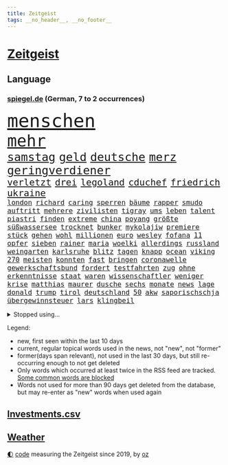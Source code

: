 ```yaml
---
title: Zeitgeist
tags: __no_header__, __no_footer__
---
```


# [Zeitgeist](https://oliz.io/zeitgeist/)

## Language

<h3><a href="https://www.spiegel.de" target="_blank">spiegel.de</a> (German, 7 to 2 occurrences)</h3>
<p style="font-family:monospace">
<span style="font-size:32pt"><a href="news_links.html#menschen" class="current">menschen</a></span>
<br>
<span style="font-size:28pt"><a href="news_links.html#mehr" class="current">mehr</a></span>
<br>
<span style="font-size:20pt"><a href="news_links.html#samstag" class="current">samstag</a></span>
<span style="font-size:20pt"><a href="news_links.html#geld" class="current">geld</a></span>
<span style="font-size:20pt"><a href="news_links.html#deutsche" class="current">deutsche</a></span>
<span style="font-size:20pt"><a href="news_links.html#merz" class="current">merz</a></span>
<span style="font-size:20pt"><a href="news_links.html#geringverdiener" class="current">geringverdiener</a></span>
<br>
<span style="font-size:16pt"><a href="news_links.html#verletzt" class="current">verletzt</a></span>
<span style="font-size:16pt"><a href="news_links.html#drei" class="current">drei</a></span>
<span style="font-size:16pt"><a href="news_links.html#legoland" class="current">legoland</a></span>
<span style="font-size:16pt"><a href="news_links.html#cduchef" class="current">cduchef</a></span>
<span style="font-size:16pt"><a href="news_links.html#friedrich" class="current">friedrich</a></span>
<span style="font-size:16pt"><a href="news_links.html#ukraine" class="current">ukraine</a></span>
<br>
<span style="font-size:12pt"><a href="news_links.html#london" class="current">london</a></span>
<span style="font-size:12pt"><a href="news_links.html#richard" class="current">richard</a></span>
<span style="font-size:12pt"><a href="news_links.html#caring" class="new">caring</a></span>
<span style="font-size:12pt"><a href="news_links.html#sperren" class="current">sperren</a></span>
<span style="font-size:12pt"><a href="news_links.html#bäume" class="current">bäume</a></span>
<span style="font-size:12pt"><a href="news_links.html#rapper" class="current">rapper</a></span>
<span style="font-size:12pt"><a href="news_links.html#smudo" class="new">smudo</a></span>
<span style="font-size:12pt"><a href="news_links.html#auftritt" class="current">auftritt</a></span>
<span style="font-size:12pt"><a href="news_links.html#mehrere" class="current">mehrere</a></span>
<span style="font-size:12pt"><a href="news_links.html#zivilisten" class="current">zivilisten</a></span>
<span style="font-size:12pt"><a href="news_links.html#tigray" class="new">tigray</a></span>
<span style="font-size:12pt"><a href="news_links.html#ums" class="current">ums</a></span>
<span style="font-size:12pt"><a href="news_links.html#leben" class="current">leben</a></span>
<span style="font-size:12pt"><a href="news_links.html#talent" class="current">talent</a></span>
<span style="font-size:12pt"><a href="news_links.html#piastri" class="current">piastri</a></span>
<span style="font-size:12pt"><a href="news_links.html#finden" class="current">finden</a></span>
<span style="font-size:12pt"><a href="news_links.html#extreme" class="current">extreme</a></span>
<span style="font-size:12pt"><a href="news_links.html#china" class="current">china</a></span>
<span style="font-size:12pt"><a href="news_links.html#poyang" class="new">poyang</a></span>
<span style="font-size:12pt"><a href="news_links.html#größte" class="current">größte</a></span>
<span style="font-size:12pt"><a href="news_links.html#süßwassersee" class="new">süßwassersee</a></span>
<span style="font-size:12pt"><a href="news_links.html#trocknet" class="current">trocknet</a></span>
<span style="font-size:12pt"><a href="news_links.html#bunker" class="new">bunker</a></span>
<span style="font-size:12pt"><a href="news_links.html#mykolajiw" class="current">mykolajiw</a></span>
<span style="font-size:12pt"><a href="news_links.html#premiere" class="current">premiere</a></span>
<span style="font-size:12pt"><a href="news_links.html#stück" class="current">stück</a></span>
<span style="font-size:12pt"><a href="news_links.html#gehen" class="current">gehen</a></span>
<span style="font-size:12pt"><a href="news_links.html#wohl" class="current">wohl</a></span>
<span style="font-size:12pt"><a href="news_links.html#millionen" class="current">millionen</a></span>
<span style="font-size:12pt"><a href="news_links.html#euro" class="current">euro</a></span>
<span style="font-size:12pt"><a href="news_links.html#wesley" class="new">wesley</a></span>
<span style="font-size:12pt"><a href="news_links.html#fofana" class="new">fofana</a></span>
<span style="font-size:12pt"><a href="news_links.html#11" class="current">11</a></span>
<span style="font-size:12pt"><a href="news_links.html#opfer" class="current">opfer</a></span>
<span style="font-size:12pt"><a href="news_links.html#sieben" class="current">sieben</a></span>
<span style="font-size:12pt"><a href="news_links.html#rainer" class="current">rainer</a></span>
<span style="font-size:12pt"><a href="news_links.html#maria" class="current">maria</a></span>
<span style="font-size:12pt"><a href="news_links.html#woelki" class="current">woelki</a></span>
<span style="font-size:12pt"><a href="news_links.html#allerdings" class="current">allerdings</a></span>
<span style="font-size:12pt"><a href="news_links.html#russland" class="current">russland</a></span>
<span style="font-size:12pt"><a href="news_links.html#weingarten" class="new">weingarten</a></span>
<span style="font-size:12pt"><a href="news_links.html#karlsruhe" class="current">karlsruhe</a></span>
<span style="font-size:12pt"><a href="news_links.html#blitz" class="current">blitz</a></span>
<span style="font-size:12pt"><a href="news_links.html#tagen" class="current">tagen</a></span>
<span style="font-size:12pt"><a href="news_links.html#knapp" class="current">knapp</a></span>
<span style="font-size:12pt"><a href="news_links.html#ocean" class="current">ocean</a></span>
<span style="font-size:12pt"><a href="news_links.html#viking" class="current">viking</a></span>
<span style="font-size:12pt"><a href="news_links.html#270" class="current">270</a></span>
<span style="font-size:12pt"><a href="news_links.html#meisten" class="current">meisten</a></span>
<span style="font-size:12pt"><a href="news_links.html#konnten" class="current">konnten</a></span>
<span style="font-size:12pt"><a href="news_links.html#fast" class="current">fast</a></span>
<span style="font-size:12pt"><a href="news_links.html#bringen" class="current">bringen</a></span>
<span style="font-size:12pt"><a href="news_links.html#coronawelle" class="current">coronawelle</a></span>
<span style="font-size:12pt"><a href="news_links.html#gewerkschaftsbund" class="current">gewerkschaftsbund</a></span>
<span style="font-size:12pt"><a href="news_links.html#fordert" class="current">fordert</a></span>
<span style="font-size:12pt"><a href="news_links.html#testfahrten" class="new">testfahrten</a></span>
<span style="font-size:12pt"><a href="news_links.html#zug" class="current">zug</a></span>
<span style="font-size:12pt"><a href="news_links.html#ohne" class="current">ohne</a></span>
<span style="font-size:12pt"><a href="news_links.html#erkenntnisse" class="current">erkenntnisse</a></span>
<span style="font-size:12pt"><a href="news_links.html#staat" class="current">staat</a></span>
<span style="font-size:12pt"><a href="news_links.html#waren" class="current">waren</a></span>
<span style="font-size:12pt"><a href="news_links.html#wissenschaftler" class="current">wissenschaftler</a></span>
<span style="font-size:12pt"><a href="news_links.html#weniger" class="current">weniger</a></span>
<span style="font-size:12pt"><a href="news_links.html#krise" class="current">krise</a></span>
<span style="font-size:12pt"><a href="news_links.html#matthias" class="current">matthias</a></span>
<span style="font-size:12pt"><a href="news_links.html#maurer" class="new">maurer</a></span>
<span style="font-size:12pt"><a href="news_links.html#dusche" class="current">dusche</a></span>
<span style="font-size:12pt"><a href="news_links.html#sechs" class="current">sechs</a></span>
<span style="font-size:12pt"><a href="news_links.html#monate" class="current">monate</a></span>
<span style="font-size:12pt"><a href="news_links.html#news" class="current">news</a></span>
<span style="font-size:12pt"><a href="news_links.html#lage" class="current">lage</a></span>
<span style="font-size:12pt"><a href="news_links.html#donald" class="current">donald</a></span>
<span style="font-size:12pt"><a href="news_links.html#trump" class="current">trump</a></span>
<span style="font-size:12pt"><a href="news_links.html#tirol" class="current">tirol</a></span>
<span style="font-size:12pt"><a href="news_links.html#deutschland" class="current">deutschland</a></span>
<span style="font-size:12pt"><a href="news_links.html#50" class="current">50</a></span>
<span style="font-size:12pt"><a href="news_links.html#akw" class="current">akw</a></span>
<span style="font-size:12pt"><a href="news_links.html#saporischschja" class="current">saporischschja</a></span>
<span style="font-size:12pt"><a href="news_links.html#übergewinnsteuer" class="current">übergewinnsteuer</a></span>
<span style="font-size:12pt"><a href="news_links.html#lars" class="current">lars</a></span>
<span style="font-size:12pt"><a href="news_links.html#klingbeil" class="current">klingbeil</a></span>
</p>
<details>
<summary>Stopped using...</summary>
<p class="former" style="font-size:12pt">
daniel(675) vollständig(675) krankenhäuser(674) software(674) zuschauer(674) beobachten(673) geliefert(673) historiker(673) nein(673) verpflichtet(673) bewerber(672) gewaltige(672) normal(672) seitdem(672) taten(672) verweigern(672) überwinden(672) badenwürttembergs(671) dauerhaft(671) politischen(671) rasant(671) regierungschefs(671) tv(671) widerspricht(671) zuversicht(671) ausbruch(670) doku(670) eng(670) hollywood(670) kliniken(670) netzwerken(670) paul(670) position(670) räumen(670) schlimmsten(670) 50000(669) amerika(669) aufsehen(669) ausprobiert(669) bemüht(669) elektroauto(669) fenster(669) strengere(669) verpassen(669) ankündigung(668) begründung(668) demonstrieren(668) einstigen(668) emmanuel(668) leon(668) richtigen(668) szenen(668) verfolgen(668) anbieten(667) bedenken(667) brauchte(667) bundesamt(667) esken(667) gekündigt(667) höchststand(667) leiten(667) minderheit(667) saskia(667) spätestens(667) welchem(667) arzt(666) fünfte(666) portugal(666) unterzeichnet(666) usschauspielerin(666) weitergegeben(666) berg(665) erholung(665) kapitol(665) konservativen(665) litauen(665) regt(665) stoppen(665) verdient(665) genannt(664) klimaneutral(664) rand(664) trennt(664) verbindung(664) verdienen(664) vieler(664) wald(664) chancen(663) digitaler(663) enthüllt(663) erbe(663) flüchtlingen(663) radikale(663) stammt(663) taylor(663) verwirrung(663) gesorgt(662) hölle(662) lehnen(662) oberste(662) oppositionelle(662) verhängen(662) via(662) vielerorts(662) vorübergehend(662) aufgetreten(661) bmw(661) geflogen(661) meinungsfreiheit(661) netzwerk(661) siegen(661) teilnehmen(661) verspielt(661) zwischenzeitlich(661) passen(660) rollen(660) 2011(659) januar(659) lieben(659) roten(659) streitkräfte(659) gaben(658) glücklich(658) hunderten(658) hürden(658) i(658) lkw(658) menschenleben(658) stoppt(658) amerikanischen(657) antisemitismus(657) behandeln(657) bekamen(657) gesehen(657) härter(657) offiziellen(657) rafael(657) restaurants(657) verfehlt(657) vorsprung(657) wies(657) zinsen(657) 1000(656) berühmten(656) dicht(656) venezuela(656) verstärkt(656) erschienen(655) stieß(655) verbessert(655) 4(654) crash(654) geprägt(654) distanz(653) stärke(653) mitglieder(652) vorstellen(652) gering(651) iphone(651) kehrte(651) kommende(651) motor(651) rollt(651) journalistin(650) konkrete(650) marco(650) berater(649) brauche(649) größeren(649) herz(649) kontrollen(649) beschränkungen(648) gekauft(648) le(648) option(647) zukünftig(647) sydney(646) offenbart(645) rentner(645) behalten(644) sachsens(644) leider(643) schlugen(643) laufenden(642) retter(642) text(642) nationalen(641) sergio(641) springen(641) jeff(640) präsidentenwahl(639) startete(639) wendet(639) ausrüstung(638) digital(637) tisch(637) hinterlässt(633) intelligenz(633) künstliche(633) trauern(633) dutzend(632) enthüllungen(631) grünenchefin(631) schwung(630) patzt(628) palmer(626) vorläufig(624) gesundheitliche(623) grüner(623) atomabkommen(620) athletinnen(619) anderswo(617) coronaimpfungen(617) herausforderungen(617) drohne(615) betrunkener(602) ausgemacht(601) ärmelkanal(601) coronaimpfung(598) mallorca(575) spritze(573) technische(569) schlaf(564) niederländer(562) währung(557) zusätzlichen(556) 18jähriger(546) gemüse(546) konkreten(527) promille(516) hochschulen(514) rum(506) happy(503) herausragende(485) finanziert(472) bka(457) besonderes(449) 800(447) 38(443) erholen(442) 25jährige(440) impfgegner(436) akzeptieren(432) kontinent(431) gegend(428) benzinpreise(427) aktionäre(426) finger(425) erlebnisse(424) mythos(411) staatschefs(404) veröffentlichung(400) astronomen(398) britney(398) erhebung(398) spears(398) spiegelpodcast(396) kilogramm(395) australischen(394) axel(393) sätze(390) auszeit(389) mächtigen(389) wandte(386) rekordwert(383) ermordung(382) fühlte(379) rohstoff(378) vertretung(375) dominieren(374) flut(372) amoklauf(367) änderung(366) nicole(364) immobilienmarkt(363) befürwortet(362) staatskonzern(362) siebzigerjahren(361) gestern(360) kameras(360) sechste(360) norwegischen(359) äußerung(359) bedrohen(356) erkrankte(355) iphones(355) ankommen(352) fatalen(352) übertragen(351) dax(348) schürt(347) häfen(343) gewidmet(341) mike(341) bedürftige(340) börsen(340) gewohnt(340) immobilien(338) preiserhöhungen(336) verbündeten(335) vertritt(335) diebe(334) grenzzaun(333) überraschende(333) social(332) gehälter(328) ließe(328) gesetzesänderung(327) ausgeschöpft(326) gewandt(325) staatspräsident(324) fünftel(320) exklusiven(318) staatsanwältin(318) geheim(317) großbank(316) fracht(314) betreten(311) konflikts(311) genügt(310) älteste(310) abhängigkeit(307) mutmaßliches(307) abkommen(305) fachkräfte(305) wesen(305) umstellung(303) alarmieren(300) gedrängt(299) minus(299) halbes(298) unterhaus(298) siebten(297) beider(296) osteuropa(293) importieren(292) kombination(288) spürbar(288) 74(287) kredite(286) schuldenbremse(285) verläuft(285) menschlichkeit(282) dritter(281) perspektive(281) credit(280) schlimme(280) suisse(280) umsetzung(279) vorwand(279) oberlandesgericht(278) überlastung(278) coronapatienten(277) bas(276) boykott(276) bärbel(276) case(274) porträtiert(274) wilden(274) hinrichtungen(271) kritikern(269) vatikan(262) betriebsrat(260) hohes(260) aggression(259) feuerte(259) wirtschaftlich(259) geringer(258) schienen(257) unserem(257) schärfere(255) lärm(253) oskar(253) extremer(251) behält(246) nordirak(245) omikronvariante(242) schloss(242) sportliche(240) rasch(238) aussetzen(237) behauptungen(236) eukommissionschefin(236) senden(235) erzwingen(232) einzig(231) ezb(231) greuther(231) bundesinnenministerin(230) personalnot(230) aufgestellt(229) möchten(229) juan(227) borrell(225) josep(225) patzer(224) getäuscht(223) gefechte(221) weltbekannt(220) rechner(219) sozialleistungen(219) betrachtet(218) stabilität(218) systematisch(218) ausgebreitet(217) sanitäter(216) cool(215) dom(215) genehmigt(214) erleiden(213) abwehrspieler(212) anträge(212) waffenstillstand(212) stefanie(211) mitgliedstaaten(210) brot(208) sky(207) 2500(206) wettkampf(204) baute(202) kasachstan(202) streiken(202) teppich(201) muslimische(200) enttäuschend(198) geschenk(198) schnelltest(197) wiederum(196) strafzahlung(193) bürgerkrieg(190) klingen(190) kraftwerke(190) unabhängiger(187) justizministerium(185) solo(184) erschöpfung(183) trick(183) dramatischer(182) horror(181) neubauten(181) symptomen(180) architektin(179) great(178) verarbeitet(178) ansehen(177) drahtzieher(176) nützt(176) zurecht(176) gewölbe(175) profite(175) befristete(174) schlacht(174) asylsuchende(172) dissidenten(172) fieber(171) lasten(171) problems(171) marokko(169) end(167) fantastisch(167) radprofi(167) übersteht(167) aufhebung(166) bill(166) usamerikanerin(166) 17jährige(165) ausgeweitet(165) erwischte(165) arbeitslos(163) konkurrentin(163) prophezeit(163) umzusetzen(163) champsélysées(162) krause(162) pannen(162) neubrandenburg(161) bürokratie(160) kirchen(160) 170(159) autofahrerin(159) erfolgreicher(159) seltsamen(159) angel(157) auslöst(156) fußballspiel(156) anliegen(153) südamerika(153) bundesligaspiel(152) coronainfizierte(152) rekordtief(152) bestände(151) grundwasser(151) sondervermögen(150) panzern(149) zunehmen(148) mangelhaft(147) darstellungen(146) eingetroffen(146) erneuerbare(146) gegenden(146) group(146) ausweitung(145) geheimdienstchef(145) speicher(145) ampeln(144) drosseln(144) typ(144) auflösung(143) masse(143) ruanda(143) wappnen(143) 86jährige(142) rechneten(142) arbeitsbedingungen(141) geleitet(141) invasoren(141) monarchie(141) sberbank(141) zugegeben(141) 32jährige(140) jäger(140) kiewer(140) duo(138) bundesgebiet(137) rabatt(137) sowieso(137) hungern(136) abgewehrt(135) pogačar(134) tadej(134) mitgliedschaft(133) regisseurs(133) träfe(133) ölembargo(133) schweres(132) sexualisierte(132) spart(131) villen(131) halbiert(130) untergebracht(130) angriffskrieges(129) euaußenbeauftragte(129) ostafrika(129) wände(129) liveübertragung(128) mehrfachraketenwerfer(128) nähten(128) ferraripilot(127) verbraucht(127) flossen(126) geist(126) überträgt(126) fox(125) nationalelf(125) downsyndrom(124) stocken(124) unionsfraktionschef(124) verweis(124) parade(123) vorangetrieben(123) völkermord(123) abgrund(122) auslösen(122) ruhm(122) gerichtssaal(121) spannung(121) roms(120) fair(119) leichenfund(119) mcdonald's(119) unerwünscht(119) weichen(119) zulegen(119) ordentlich(118) antisemitische(117) bühnen(117) hungerkrise(116) eckpunkte(115) heike(115) konkret(115) kreuz(115) labor(115) medizinisch(115) vorgeschichte(115) enges(113) élyséepalast(113) kotropfen(112) tvsender(112) weiblichen(112) locken(111) mitfinanziert(111) neuwahlen(111) träge(111) wurst(111) milliardenhöhe(110) pipelines(110) euroraum(109) privathaushalte(109) interessant(108) jack(108) rajapaksa(108) volkswirtschaft(108) meistert(107) täglichen(107) bremse(106) punks(106) bogen(105) furcht(105) schindler(105) unbekannt(105) dc(104) enttäuschenden(104) heimwm(104) queeren(104) kriegsschiff(103) publik(103) gepard(102) steigerung(102) feste(101) panzerlieferungen(101) stichwahl(101) verstehe(101) depp(100) johnny(100) amber(99) heard(99) pkk(99) tummeln(99) üblichen(99) entsprechendes(98) herbe(98) liberale(98) mitteilen(98) nepal(98) angola(97) note(97) statistischem(97) widersprüche(97) beschädigte(96) obdachlose(96) thore(96) überwachungssoftware(96) bundeskanzlers(95) kippte(95) regierungskrise(95) gekürzt(94) spdbundestagsfraktion(94) frühzeitig(93) kleinflugzeug(93) kleinflugzeugs(93) nordstream(93) parteichefin(93) ringtausch(93) ko(92) mobile(92) zehnte(92) bezahlbar(91) milliardengewinn(91) nationalversammlung(91) staatsanwaltschaften(91) caster(90) gefährdete(90) krebsdiagnose(90) täuschungsmanöver(90) unsicheren(90) drückt(89) ehrt(89) erlittenen(89) gefressen(89) gelegentlich(89) hindernisse(89) kürzt(89) obst(89) susanne(89) verschlimmern(89) vogel(89) baugenehmigungen(88) erdogan(88) hinterzogen(88) titelrennen(88) ungarische(88) werten(88) act(87) dinner(87) intellektueller(87) judd(87) skandalen(87) balotelli(86) zehnten(86) auszugleichen(85) rammstein(85) rollfeld(85) verdrängt(85) 58jährigen(84) 73jährige(84) mobbing(84) rekordhitze(84) riskanter(84) sonntagsfrage(84) weltverband(84) atlas(83) chiellini(83) fortführung(83) militäroffensive(83) rechtsextremistin(83) startups(83) sylt(83) zurücktreten(83) einsatzes(82) irreguläre(82) irritationen(82) rügen(82) skulpturen(82) steine(81) unbesetzt(81) vermarktet(81) weltuntergang(81) folterte(80) marozsán(80) nutzerdaten(80) dänischen(79) einsatzkräften(79) irrweg(79) panzerringtausch(79) plagt(79) plätze(79) stramm(79) vergewaltiger(79) lake(78) mead(78) subvention(78) wirtschaftsministeriums(78) zehnkampf(78) abtransportiert(77) ausgebaut(77) gefälschter(77) spähsoftware(77) verbrenner(77) zeitfahren(77) frustriert(76) vermelden(76) vorgeschrieben(76) ereignete(75) geschwister(75) jene(75) reizvoll(75) spurlos(75) stehle(75) vertane(75) ölmarkt(75) löschflugzeuge(74) plagiatsvorwürfe(74) spannender(74) tiefsten(74) zeichnen(74) angeschlagenen(73) asean(73) budget(73) güterzug(73) mischwälder(73) nordirlandprotokoll(73) selbstversuch(73) versinkt(73) wertvollste(73) effizienter(72) entwickler(72) europameister(72) heimspiel(72) mexikaner(72) titelverteidiger(72) verleumdungsprozess(72) alleingang(71) europaparlament(71) hui(71) zeitungen(71) afrikanische(70) gespart(70) klimapläne(70) multimillionär(70) schwangerschaftsabbruch(70) ulrich(70) unobericht(70) 195(69) angemessenes(69) einhalten(69) einrichtungsbezogene(69) erlaubnis(69) gedächtnis(69) markigen(69) ringtausches(69) toben(69) vorrunde(69) wolke(69) aufgebaut(68) fernverkehr(68) flugverkehr(68) provider(68) verhandlung(68) einreichen(67) ernannt(67) junta(67) ohnmächtig(67) beileid(66) empfängnisverhütung(66) gesundheitsbehörde(66) missgeschick(66) stürmten(66) überstandener(66) angespannten(65) coronafrei(65) gewütet(65) koalitionsverhandlungen(65) kämna(65) lennard(65) malaika(65) mihambo(65) produkten(65) saisonbeginn(65) unverschämt(65) einschlafen(64) exmann(64) kühnert(64) selbstbewusste(64) cartoonisten(63) gefrierpunkt(63) nordirlandstreit(63) qualifizierte(63) verkörperte(63) votum(63) 75jähriger(62) abgibt(62) geschwistern(62) gleicht(62) herzrasen(62) josé(62) lng(62) nerv(62) pakt(62) sensiblen(62) spdgeneralsekretär(62) straßenblockaden(62) 418(61) abgesägt(61) angestrebten(61) apokalypse(61) campingplatz(61) dauercamper(61) däne(61) kasparow(61) laufender(61) pflegerin(61) regierungsamt(61) spritpreis(61) turnen(61) galten(60) gedeckelt(60) selbstbestimmung(60) sicherheiten(60) aufzeichnung(59) ermittlungsgruppe(59) jährliche(59) neuwahl(59) schmetterlinge(59) umgestellt(59) vogue(59) besiegelt(58) entthronte(58) erforderlichen(58) erstellt(58) ingenieur(58) irans(58) jimmy(58) zdfinterview(58) as(57) bobbycar(57) georgia(57) trudelt(57) youtube(57) 30mal(56) konzentrationslager(56) wechselwilligen(56) fotografierten(55) mourinho(55) senator(55) staatskassen(55) trisomie(55) uniform(55) zwangspause(55) aufbringen(54) drogenboss(54) idol(54) meistgesuchten(54) oberstaatsanwalt(54) wirtschaftskrieg(54) wissenschaftlerinnen(54) anbaufläche(53) blätter(53) ki(53) misshandelt(53) schwersten(53) unwahrscheinlicher(53) vertrat(53) windeln(53) wohneigentum(53) fußballbundesligisten(52) präsidentschaftskandidatur(52) regenbogenflagge(52) saßen(52) seemanöver(52) sturmgewehre(52) terrororganisation(52) tiktokvideos(52) tourauftakt(52) unten(52) 86(51) ballermann(51) herein(51) konkurrieren(51) madrids(51) massenproteste(51) stade(51) syriens(51) mobilisieren(50) verträgt(50) zeitverschwendung(50) abstriche(49) kristen(49) remmo(49) zweijährigen(49) überlegenheit(49) ashley(48) betriebskosten(48) fastfoodkette(48) feuert(48) haushaltspolitik(48) hollywoodschauspieler(48) leoparden(48) lyon(48) unerwarteten(48) absoluter(47) disziplin(47) erwerb(47) janosch(47) verlängerte(47) warnstreik(47) zeitgeist(47) aert(46) blues(46) entfernte(46) großartige(46) hamm(46) performance(46) wout(46) zertifikat(46) amazonasgebiet(45) baku(45) comic(45) heim(45) korrigiert(45) phillips(45) profiteure(45) redakteur(45) ruhig(45) sbahn(45) taugte(45) versorgungskrise(45) …(45) 450(44) regenbogenfahne(44) reinhold(44) fühle(43) gareth(43) geplantem(43) geworben(43) infizierten(43) popart(43) smarte(43) 1974(42) fehlten(42) güter(42) judensau(42) stadtkirche(42) wittenberger(42) bewusstsein(41) einbau(41) erobern(41) feldern(41) gomez(41) gottschalk(41) nervöse(41) pence(41) rockbands(41) schottergärten(41) selena(41) mieterbund(40) patsche(40) spdchefin(40) treu(40) beurlaubt(39) körperliche(39) lamda(39) regisseuren(39) söldnertruppe(39) vize(39) zuschreibt(39) beute(38) katholiken(38) kfw(38) synodalen(38) weltstar(38) abwarten(37) abwehrchef(37) eingeweiht(37) golfstaat(37) ushauptstadt(37) verbraucherinnen(37) artillerie(36) drosselt(36) erbeutet(36) forever(36) gen(36) ig(36) oper(36) rippenbruch(36) synthetischen(36) todesurteile(36) urlaubsinsel(36) nennen(35) regelungen(35) rücksitz(35) seitenwinde(35) vorläufige(35) ammoniak(34) game(34) gasversorgers(34) koste(34) norditalien(34) untätigkeit(34) unzufriedenheit(34) versorgen(34) benziner(33) exklave(33) fünfmal(33) harun(33) lauwarm(33) sehnen(33) veröffentlichten(33) zoff(33) alphabet(32) kaufte(32) trendet(32) albtraum(31) heißer(31) herbstwelle(31) kulisse(31) posieren(31) rückschläge(31) umstrittenem(31) 66(30) armand(30) aufenthaltsort(30) beharrt(30) erkältung(30) freizeit(30) grausamkeit(30) jubeln(30) natopartnern(30) parlamentsauflösung(30) ronaldos(30) schnellt(30) unsinn(30) birte(29) einigkeit(29) elvis(29) künstlerisches(29) meier(29) melilla(29) rechtsruck(29) streikt(29) wintersport(29) zurückkehrt(29) aufgelöst(28) columbiabad(28) gartenkolumne(28) geschke(28) waffenrecht(28) zajac(28) zoohandlung(28) benzinpreis(27) drosselung(27) fassungslos(27) gescheiterten(27) kaplan(27) mclaughlin(27) dazn(26) frankreichrundfahrt(26) lesbos(26) luftabwehrsysteme(26) oldenburg(26) demokratieaktivisten(25) diess(25) gastronomen(25) kaulitz(25) landwirtschaft(25) partien(25) sabine(25) schormann(25) unikliniken(25) verpflichten(25) 850(24) duplantis(24) mister(24) na(24) sanitär(24) traumatischen(24) beendigung(23) befüllen(23) beharren(23) branchenverband(23) efuels(23) nahrungsmittelpreise(23) rausch(23) satirikerduo(23) topfahrer(23) wache(23) alicia(22) bale(22) besuche(22) eifrig(22) etappen(22) führe(22) gefährt(22) landeswährung(22) niederschläge(22) solaranlage(22) vwchef(22) überwindet(22) alpengletscher(21) erneuerbarer(21) euphorie(21) gruß(21) hektischen(21) lubmin(21) ricky(21) umweltauflagen(21) vernichtet(21) bond(20) csd(20) enthüllte(20) gesa(20) heizungen(20) spiegeltvreporter(20) vertraglich(20) abgefangen(19) ansätze(19) drehkreuzen(19) kulturbetrieb(19) netzhaut(19) verstanden(19) ägyptischen(19) gasversorger(18) heizöl(18) parteifreund(18) vergebung(18) weitsprungweltmeisterin(18) 6000(17) eingerichtet(17) kürzungen(17) maßstäbe(17) menschenrechtsorganisationen(17) pflanzenarten(17) schlechteren(17) unverhofften(17) echter(16) gesundheitskommissarin(16) kyriakides(16) legalisiert(16) magull(16) neunmal(16) revival(16) teufel(16) verfassungsklage(16) zeigefinger(16) angehoben(15) antisemit(15) bell(15) czaja(15) dirigent(15) gesamtwertung(15) geschlechter(15) gesundheitssystem(15) gewisse(15) pfosten(15) reisechaos(15) taxi(15) 1998(14) a44(14) atmen(14) auslandspodcast(14) geräumt(14) gletscherabbruch(14) überdimensioniert(14) bergetappe(13) couture(13) haute(13) hörer(13) luftgewehr(13) marmolata(13) sommerfest(13) staatseinstieg(13) vertrauter(13) vorjahreszeitraum(13) yosemitenationalpark(13) aufgetan(12) coronaeinschränkungen(12) elfte(12) gotabaya(12) jva(12) militärregierung(12) rojas(12) seltsam(12) spdsommerfest(12) yulimar(12) ausbleiben(11) coronaschutzmaßnahmen(11) eingefangen(11) gelieferten(11) knalleffekt(11) subventionen(11) verweigerte(11)
</p>
</details>
<p>Legend:
<ul>
<li><span class="new">new</span>, first seen within the last 10 days</li>
<li><span class="current">current</span>, regular topical words used in the news, not "new", not "former"</li>
<li><span class="former">former(days span relevant)</span>, not used in the last 30 days, but still re-occurring enough to not get deleted</li>
<li>Only words which occurred at least twice in the RSS feed are tracked. <a href="language/filters.py">Some common words are blocked</a></li>
<li>Words not used for more than 90 days get deleted from the database, but may re-enter as "new" words when used again</li>
</ul>
</p>

## [Investments](investments.html)[.csv](investments.csv)

## [Weather](weather.html)

<footer>
<a href="javascript:toggleTheme()" class="nav">🌓</a>
<a href="https://github.com/ooz/zeitgeist">code</a> measuring the Zeitgeist since 2019, by <a href="https://oliz.io">oz</a>
</footer>
